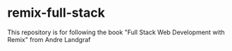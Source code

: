 # remix-full-stack
This repository is for following the book "Full Stack Web Development with Remix" from Andre Landgraf
